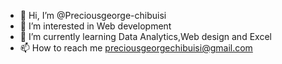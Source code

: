 - 👋 Hi, I’m @Preciousgeorge-chibuisi
- 👀 I’m interested in Web development
- 🌱 I’m currently learning Data Analytics,Web design and Excel 
- 📫 How to reach me preciousgeorgechibuisi@gmail.com
